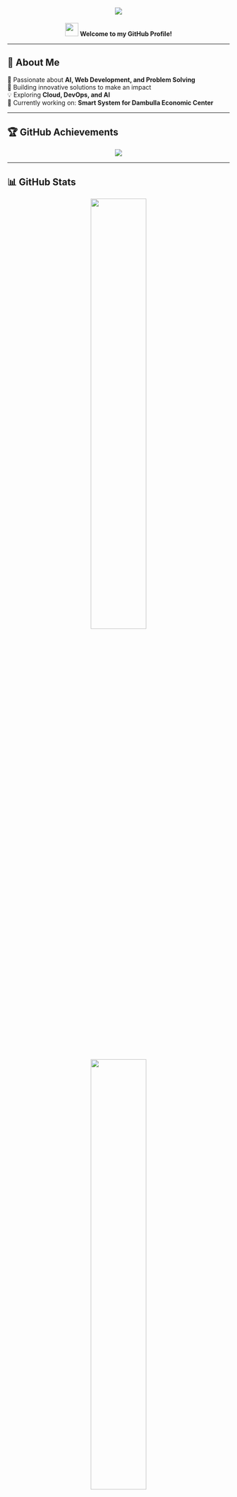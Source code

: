 <h1 align="center">
  <img src="https://readme-typing-svg.herokuapp.com?font=Fira+Code&weight=600&size=30&pause=1000&color=F7A41D&center=true&vCenter=true&width=600&height=60&lines=Hey!+I'm+Rashen+Themiya+👋;Software+Engineer+%7C+Tech+Enthusiast+🚀;Building+Smart+&+Scalable+Systems" />
</h1>

<p align="center">
  <img src="https://media.giphy.com/media/hvRJCLFzcasrR4ia7z/giphy.gif" width="30"/>  
  <strong>Welcome to my GitHub Profile!</strong>  
</p>

---

## 🎨 **About Me**
🌱 Passionate about **AI, Web Development, and Problem Solving**  
🚀 Building innovative solutions to make an impact  
💡 Exploring **Cloud, DevOps, and AI**  
🎯 Currently working on: **Smart System for Dambulla Economic Center**  

---

## 🏆 **GitHub Achievements**
<p align="center">
  <img src="https://github-profile-trophy.vercel.app/?username=RashenThemiya&theme=radical&column=7&margin-w=10&margin-h=10">
</p>

---

## 📊 **GitHub Stats**
<p align="center">
  <img src="https://github-readme-stats.vercel.app/api?username=RashenThemiya&show_icons=true&theme=radical" width="50%">
  <img src="https://github-readme-streak-stats.herokuapp.com/?user=RashenThemiya&theme=dark" width="50%">
</p>

---

## ⚡ **Tech Stack**
<p align="center">
  <img src="https://skillicons.dev/icons?i=react,django,nodejs,spring,aws,docker,mysql,git,figma" />
</p>

---

## 📚 **Projects**
🚀 **[Smart System for Dambulla Economic Center](#)** *(Ongoing)*  
🎭 **[Mood Detection & Counseling App](#)** *(Top 10 TADHack Global 🇱🇰)*  
🌱 **[Smart Agricultural Support System](#)** *(2024)*  

---

## 🌟 **Visitors Counter**
<p align="center">
  <img src="https://profile-counter.glitch.me/{RashenThemiya}/count.svg">
</p>

---

## 💬 **Let's Connect!**
<p align="center">
  <a href="mailto:rashenrashen4@gmail.com"><img src="https://img.shields.io/badge/Email-D14836?style=flat&logo=gmail&logoColor=white"></a>
  <a href="https://github.com/RashenThemiya"><img src="https://img.shields.io/badge/GitHub-100000?style=flat&logo=github&logoColor=white"></a>
  <a href="https://www.linkedin.com/in/rashenthemiya-2b0298249/"><img src="https://img.shields.io/badge/LinkedIn-0077B5?style=flat&logo=linkedin&logoColor=white"></a>
  <a href="https://rashen.zapto.org/"><img src="https://img.shields.io/badge/Portfolio-FF7139?style=flat&logo=Firefox&logoColor=white"></a>
</p>

---

🔥 *"Transforming Ideas into Reality with Code!"* 🚀


